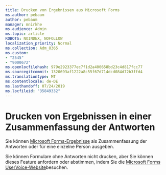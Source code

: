 ```yaml
---
title: Drucken von Ergebnissen aus Microsoft Forms
ms.author: pebaum
author: pebaum
manager: mnirkhe
ms.audience: Admin
ms.topic: article
ROBOTS: NOINDEX, NOFOLLOW
localization_priority: Normal
ms.collection: Adm_O365
ms.custom:
- "2545"
- "9000672"
ms.openlocfilehash: 979e2923377ec7f1d2a400658bd23c4d817fcc77
ms.sourcegitcommit: 1320693af1222a8c55f67d714dcd084d72b3ffd4
ms.translationtype: MT
ms.contentlocale: de-DE
ms.lasthandoff: 07/24/2019
ms.locfileid: "35849332"
---
```

# <a name="print-results-in-a-summary-of-responses"></a>Drucken von Ergebnissen in einer Zusammenfassung der Antworten

Sie können [Microsoft Forms-Ergebnisse](https://support.office.com/article/print-a-form-22100b98-ba3c-41c1-9513-f76caca664fc) als Zusammenfassung der Antworten oder für eine einzelne Person ausgeben. 

Sie können Formulare ohne Antworten nicht drucken, aber Sie können dieses Feature anfordern oder abstimmen, indem Sie die [Microsoft Forms UserVoice-Website](https://microsoftforms.uservoice.com/forums/386451-welcome-to-microsoft-forms-suggestion-box)besuchen.
